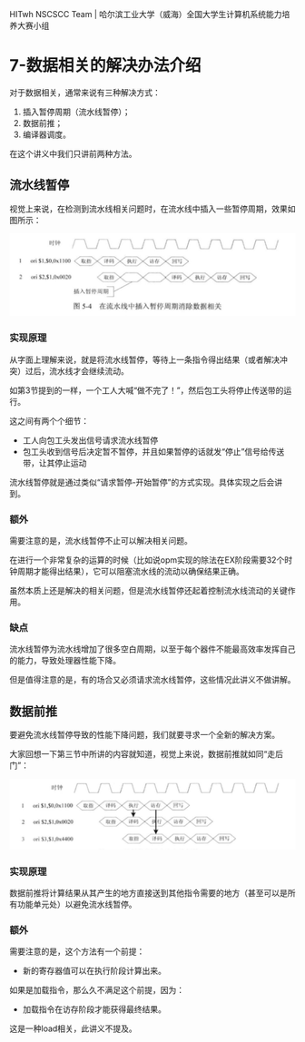 HITwh NSCSCC Team | 哈尔滨工业大学（威海）全国大学生计算机系统能力培养大赛小组

# 7-数据相关的解决办法介绍

对于数据相关，通常来说有三种解决方式：

1. 插入暂停周期（流水线暂停）；
2. 数据前推；
3. 编译器调度。

在这个讲义中我们只讲前两种方法。

## 流水线暂停

视觉上来说，在检测到流水线相关问题时，在流水线中插入一些暂停周期，效果如图所示：

![1](./pic/7/1.jpg)

### 实现原理

从字面上理解来说，就是将流水线暂停，等待上一条指令得出结果（或者解决冲突）过后，流水线才会继续流动。

如第3节提到的一样，一个工人大喊“做不完了！”，然后包工头将停止传送带的运行。

这之间有两个个细节：

- 工人向包工头发出信号请求流水线暂停
- 包工头收到信号后决定暂不暂停，并且如果暂停的话就发“停止”信号给传送带，让其停止运动

流水线暂停就是通过类似“请求暂停-开始暂停”的方式实现。具体实现之后会讲到。

### 额外

需要注意的是，流水线暂停不止可以解决相关问题。

在进行一个非常复杂的运算的时候（比如说opm实现的除法在EX阶段需要32个时钟周期才能得出结果），它可以阻塞流水线的流动以确保结果正确。

虽然本质上还是解决的相关问题，但是流水线暂停还起着控制流水线流动的关键作用。

### 缺点

流水线暂停为流水线增加了很多空白周期，以至于每个器件不能最高效率发挥自己的能力，导致处理器性能下降。

但是值得注意的是，有的场合又必须请求流水线暂停，这些情况此讲义不做讲解。

## 数据前推

要避免流水线暂停导致的性能下降问题，我们就要寻求一个全新的解决方案。

大家回想一下第三节中所讲的内容就知道，视觉上来说，数据前推就如同“走后门”：

![2](./pic/7/2.jpg)

### 实现原理

数据前推将计算结果从其产生的地方直接送到其他指令需要的地方（甚至可以是所有功能单元处）以避免流水线暂停。

### 额外

需要注意的是，这个方法有一个前提：

- 新的寄存器值可以在执行阶段计算出来。

如果是加载指令，那么久不满足这个前提，因为：

- 加载指令在访存阶段才能获得最终结果。

这是一种load相关，此讲义不提及。